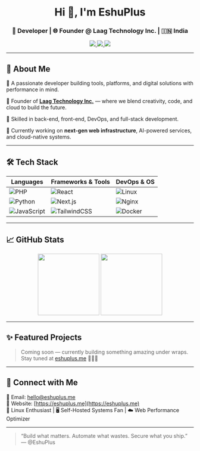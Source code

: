 <h1 align="center">Hi 👋, I'm EshuPlus</h1>
<h3 align="center">🧠 Developer | 🌐 Founder @ Laag Technology Inc. | 🇮🇳 India</h3>

<p align="center">
  <a href="https://eshuplus.me" target="_blank">
    <img src="https://img.shields.io/badge/Website-EshuPlus.me-0A66C2?style=for-the-badge&logo=Google-Chrome&logoColor=white" />
  </a>
  <a href="https://github.com/eshuplus" target="_blank">
    <img src="https://img.shields.io/github/followers/eshuplus?style=for-the-badge&logo=github&label=Follow&color=171515" />
  </a>
  <a href="https://twitter.com/EshuPlus" target="_blank">
    <img src="https://img.shields.io/badge/Twitter-@EshuPlus-1DA1F2?style=for-the-badge&logo=twitter&logoColor=white" />
  </a>
</p>

---

## 🚀 About Me

🌟 A passionate developer building tools, platforms, and digital solutions with performance in mind.

💼 Founder of **[Laag Technology Inc.](https://eshuplus.me)** — where we blend creativity, code, and cloud to build the future.

🧰 Skilled in back-end, front-end, DevOps, and full-stack development.

🔭 Currently working on **next-gen web infrastructure**, AI-powered services, and cloud-native systems.

---

## 🛠 Tech Stack

| Languages      | Frameworks & Tools             | DevOps & OS         |
|----------------|--------------------------------|----------------------|
| ![PHP](https://img.shields.io/badge/-PHP-777BB4?style=flat&logo=php&logoColor=white) | ![React](https://img.shields.io/badge/-React-20232A?style=flat&logo=react&logoColor=61DAFB) | ![Linux](https://img.shields.io/badge/-Linux-FCC624?style=flat&logo=linux&logoColor=black) |
| ![Python](https://img.shields.io/badge/-Python-3776AB?style=flat&logo=python&logoColor=white) | ![Next.js](https://img.shields.io/badge/-Next.js-000000?style=flat&logo=next.js&logoColor=white) | ![Nginx](https://img.shields.io/badge/-Nginx-009639?style=flat&logo=nginx&logoColor=white) |
| ![JavaScript](https://img.shields.io/badge/-JavaScript-F7DF1E?style=flat&logo=javascript&logoColor=black) | ![TailwindCSS](https://img.shields.io/badge/-TailwindCSS-38B2AC?style=flat&logo=tailwind-css&logoColor=white) | ![Docker](https://img.shields.io/badge/-Docker-2496ED?style=flat&logo=docker&logoColor=white) |

---

## 📈 GitHub Stats

<p align="center">
  <img src="https://github-readme-stats.vercel.app/api?username=eshuplus&show_icons=true&theme=tokyonight" height="165" />
  <img src="https://github-readme-stats.vercel.app/api/top-langs/?username=eshuplus&layout=compact&theme=tokyonight" height="165" />
</p>

---

## ✨ Featured Projects

> Coming soon — currently building something amazing under wraps. Stay tuned at [eshuplus.me](https://eshuplus.me) 🚧👨‍💻

---

## 💬 Connect with Me

📩 Email: [hello@eshuplus.me](mailto:hello@eshuplus.me)  
🔗 Website: [https://eshuplus.me](https://eshuplus.me)  
🐧 Linux Enthusiast | 🖥️ Self-Hosted Systems Fan | ☁️ Web Performance Optimizer

---

> “Build what matters. Automate what wastes. Secure what you ship.” — @EshuPlus
